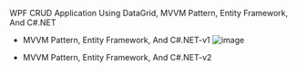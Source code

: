 WPF CRUD Application Using DataGrid, MVVM Pattern, Entity Framework, And C#.NET
- MVVM Pattern, Entity Framework, And C#.NET-v1
![image](https://github.com/HeritierMav-2023/MVVM-WPF-CRUD-v1/assets/148790419/c6fa1100-6a7e-4bfb-b6c5-a64dce9a162c)

- MVVM Pattern, Entity Framework, And C#.NET-v2

